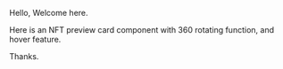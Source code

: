 Hello, Welcome here.

Here is an NFT preview card component with 360 rotating function, and hover feature.

Thanks.
